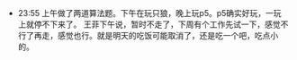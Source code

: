 - 23:55 上午做了两道算法题。下午在玩只狼，晚上玩p5。p5确实好玩，一玩上就停不下来了。
  王菲下午说，暂时不走了，下周有个工作先试一下，感觉不行了再走，感觉也行。就是明天的吃饭可能取消了，还是吃一个吧，吃点小的。